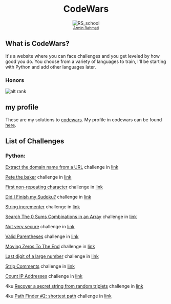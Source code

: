 <h1 align="center">CodeWars</h1>

<div align="center">
  <img src="http://www.softlab.ntua.gr/~nickie/images/logo/codewars.png" alt="RS_school">
  <br>
  <sub>
    <a href="https://www.codewars.com/users/Armin16">Armin Rahmati</a>
  </sub>
</div>

## What is CodeWars?

It's a website where you can face challenges and you get leveled by how good
you do. You choose from a variety of languages to train, I'll be starting with Python and add other languages later.


### Honors
![alt rank](https://www.codewars.com/users/Armin16/badges/large)


## my profile
These are my solutions to [codewars](http://codewars.com). My profile in codewars can be found [here](https://www.codewars.com/users/Armin16). 

## List of Challenges

### Python:

[Extract the domain name from a URL](https://github.com/ArminRmt/Codewars/blob/main/Extract%20the%20domain%20name%20from%20a%20URL/url.py) challenge in [link](https://www.codewars.com/kata/514a024011ea4fb54200004b/train/python)

[Pete the baker](https://github.com/ArminRmt/Codewars/blob/main/Pete%20the%20baker/test.py) challenge in [link](https://www.codewars.com/kata/525c65e51bf619685c000059/train/python)



[First non-repeating character](https://github.com/ArminRmt/Codewars/blob/main/First%20non-repeating%20character/test.py) challenge in [link](https://www.codewars.com/kata/52bc74d4ac05d0945d00054e/train/python)


[Did I Finish my Sudoku?](https://github.com/ArminRmt/Codewars/blob/main/Did%20I%20Finish%20my%20Sudoku%3F/test.py) challenge in [link](https://www.codewars.com/kata/53db96041f1a7d32dc0004d2/train/python)

[String incrementer](https://github.com/ArminRmt/Codewars/tree/main/String%20incrementer) challenge in [link](https://www.codewars.com/kata/54a91a4883a7de5d7800009c/train/python)



[Search The 0 Sums Combinations in an Array](https://github.com/ArminRmt/Codewars/blob/main/Search%20The%200%20Sums%20Combinations%20in%20an%20Array/test.py) challenge in [link](https://www.codewars.com/kata/5711fc7c159cde6ac70003e2/train/python)



[Not very secure](https://github.com/ArminRmt/Codewars/blob/main/Not%20very%20secure/test.py) challenge in [link](https://www.codewars.com/kata/526dbd6c8c0eb53254000110/train/python)


[Valid Parentheses](https://github.com/ArminRmt/Codewars/blob/main/Valid%20Parentheses/test.py) challenge in [link](https://www.codewars.com/kata/52774a314c2333f0a7000688/train/python)


[Moving Zeros To The End](https://github.com/ArminRmt/Codewars/blob/main/Moving%20Zeros%20To%20The%20End/test.py) challenge in [link](https://www.codewars.com/kata/52597aa56021e91c93000cb0/train/python)


[Last digit of a large number](https://github.com/ArminRmt/Codewars/blob/main/Last%20digit%20of%20a%20large%20number/test.py) challenge in [link](https://www.codewars.com/kata/5511b2f550906349a70004e1/train/python)



[Strip Comments](https://github.com/ArminRmt/Codewars/blob/main/Strip%20Comments/test.py) challenge in [link](https://www.codewars.com/kata/51c8e37cee245da6b40000bd/train/python)


[Count IP Addresses](https://github.com/ArminRmt/Codewars/blob/main/Count%20IP%20Addresses/test.py) challenge in [link](https://www.codewars.com/kata/526989a41034285187000de4/train/python)


4ku [Recover a secret string from random triplets](https://github.com/ArminRmt/Codewars/tree/main/Recover%20a%20secret%20string%20from%20random%20triplets) challenge in [link](https://www.codewars.com/kata/53f40dff5f9d31b813000774/train/python)



4ku [Path Finder #2: shortest path](https://github.com/ArminRmt/Codewars/tree/main/Path%20Finder%20%232:%20shortest%20path) challenge in [link](https://www.codewars.com/kata/57658bfa28ed87ecfa00058a/train/python)

